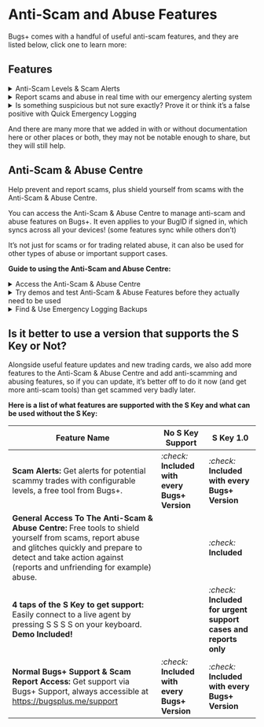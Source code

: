# Anti-Scam and Abuse Features

Bugs+ comes with a handful of useful anti-scam features, and they are listed below, click one to learn more:

## Features

<details>

<summary>Anti-Scam Levels &#x26; Scam Alerts</summary>

Just at the moment the user is pressing the Accept button after a trade, and it looks scammy (some scam trades may not be detected regardless of the scam detection level), the user will be stopped from doing the trade and get a Suspicious Trade Alert. You can change the level as well, see [change-the-anti-scam-level](change-the-anti-scam-level/ "mention")\
You can still override the alert, but be extra careful when doing this. This still goes off for friends as well as normal users since this is to prevent “trust-trading” scams. Trust trading is when a scammer is building up trust and using it on risky trades, eventually leading to a reportable scam. Trust trades can even take up to more than 14 days (2 weeks) before vanishing with the items or building up more trust quickly. During trust trades, unfriend the person and quickly contact support by pressing the S Key 4 times. Do not press Cancel or End Emergency Alert unless there is no emergency.

</details>

<details>

<summary>Report scams and abuse in real time with our emergency alerting system</summary>

Pressing the S button 4 times will show a 8 second countdown, will play a siren noise that will sound a bit quicker near the end of the countdown, then the normal noise again and normal near the start. during the countdown, and will contact Bugs+ Support and we will come and solve the issue ASAP, while getting in contact with support in real time. To prevent false alarms, this does not apply while typing, but you can quickly exit out of the page and press it. You will also get a shortcut on scam alerts you get. This is quicker and higher priority than low-priority scam reports. If you accidentally press that key too much, you can cancel it.

We will also get a hint of what trade or page you are in, so make sure to stay on that screen!\
After the countdown, use the buttons and text boxes to interact with support and watch out for messages from our team. Make sure not to abuse this or else you could get banned.

In some cases, it may take less than 40 seconds for someone to login, while you wait you can also cancel it. If everyone in the team is sleeping or idle, the alert will be on hold, the popup will go away and show a short message, we will send you a follow up message to your linked BugID Email (contact support to update it) as soon as we see your message. If you don’t get a response, try alerting us again after a few hours or after 1 or 2 days.

You can also mention trade IDs, users and more by pressing Add Resources.

To end the call after someone accepted it, press End Emergency Alert, then confirm it.

If we accepted it after the countdown, and it is an accidental call, please tell us using the messaging function. Otherwise, we may reply to you back unnecessarily via Email.

If you add resources, the person who you are reporting won’t get notified, and if we take action, we won't include your name or other reporters for privacy and trust reasons, we will just say that we took action based on our review.

We show off this feature in What’s New popups, Scam Alerts and certain suggestions.

Prank calls and fake calls are not allowed and will result in a quick hang up, and a warning or ban appearing when you next open Bugs+. Accidental calls are allowed but don’t do it too much since we may think it is a prank, since only our team knows who did the alert. Also only one other Bugs+ Support person can connect to your call at a time.

**Here's what will happen when you trigger our Real Time Alerting System**

After the countdown, Bugs+ and your device will:

<i class="fa-check">:check:</i> Connect you to Bugs+ Support via our Real Time Alerting System

<i class="fa-check">:check:</i> The support agent may email you with a follow-up

<i class="fa-check">:check:</i> Enable Emergency Logging Mode - Bugs+ will collect info on what's happening on your screen so you can send it to us later in a new call or in the follow up or for future reference, you can even store up to 3 backups without needing to remove any, regardless of levels or Bugs+ Moth, and you may get a call back during this time. Duration: 2 minutes, updates every time you go to a different resource. This happens after the call. You will also be able to stop Emergency Logging from starting if it is not

</details>

<details>

<summary>Is something suspicious but not sure exactly? Prove it or think it’s a false positive with Quick Emergency Logging</summary>

You can now enable Emergency Logging and collect evidence for something that is not urgent but suspicious, with Quick Emergency Logging. Backups stay alongside normal Emergency Logging backups. The logging will go on for 2 minutes, and you will be able to investigate later.

**How to quickly start a Emergency Logging session (your version must support the S Key):**

1. Go to the Account Tab (the person icon)
2. Press Settings
3. Press Trading
4. Press Anti-Scam & Abuse Centre
5. Press Start Quick Emergency Logging in the list of Features
6. Confirm that you want to quickly start it and that it is not an urgent situation.

You can’t start logging if there is no more backup space, so make sure to clear up space first.

</details>

And there are many more that we added in with or without documentation here or other places or both, they may not be notable enough to share, but they will still help.

## Anti-Scam & Abuse Centre

Help prevent and report scams, plus shield yourself from scams with the Anti-Scam & Abuse Centre.

You can access the Anti-Scam & Abuse Centre to manage anti-scam and abuse features on Bugs+. It even applies to your BugID if signed in, which syncs across all your devices! (some features sync while others don’t)

It’s not just for scams or for trading related abuse, it can also be used for other types of abuse or important support cases.

**Guide to using the Anti-Scam and Abuse Centre:**

<details>

<summary>Access the Anti-Scam &#x26; Abuse Centre</summary>

Steps to accessing your Anti-Scam & Abuse Centre (only available on versions that support the S Key emergency alert system):

1. Go to the Account Tab (the person icon)
2. Press Settings
3. Press Trading
4. Press Anti-Scam & Abuse Centre

</details>

<details>

<summary>Try demos and test Anti-Scam &#x26; Abuse Features before they actually need to be used</summary>

You can demo some Anti-Scam & Abuse Centre features without triggering real alerts or annoying real people. You even won’t get in trouble for testing too much, and your action won’t get logged, and it’s a perfect way to practice!

**Follow these steps to demo these features (only for versions that support the S Key):**

1. Go to the Account Tab (the person icon)
2. Press Settings
3. Press Trading
4. Press Anti-Scam & Abuse Centre
5. Press Demos on the navigation on the bottom of the page that will appear in the Anti-Scam & Abuse Centre
6. Choose a feature you want to demo, and some instructions and a way to test it out without triggering real alerts will appear. If you don’t see it, update Bugs+.

**What you can demo currently and how it works (some features can’t be demoed currently):**

* **Scam Alerts (Anti-Scam):** Get a feel of the scam alert popup and what actions you can take without risking a real scam.
* **S Key Emergency Alerting:** Feel and experience what happens when you press the S Key 4 times, without annoying real people, including the countdown, the siren, the emergency call and Emergency Logging. (follow up email not included) Emergency \
  logging backups in the demo will stay until you close or re-open Bugs+ and does not count towards the 3 backups limit. You can’t use the investigation, deletion, calling features while in a Emergency Logging after emergency alerting demo
* More features to demo coming soon!

</details>

<details>

<summary>Find &#x26; Use Emergency Logging Backups</summary>

Your Emergency Logging sessions aren’t just single use, you can back them up and they are backed up by default if you don’t cancel the logging or block it from backing up! Make sure this  backups feature is enabled first, and it is by default. This includes Quick Emergency Logging backups as well.

**Accessing past backups (versions that support the S Key only):**

1. Go to the Account Tab (the person icon)
2. Press Settings
3. Press Trading
4. Press Anti-Scam & Abuse Centre
5. Press Backups on the navigation on the bottom of the page that will appear in the Anti-Scam & Abuse Centre
6. Select a backup

**What you can do during Emergency Logging and in the backup:**

* Start a new call with the Emergency Logging data. Just press Call Using This Emergency Log (the countdown and siren will begin) or press the S Key 4 times on that screen.
* Delete it if it is no longer needed or you need space for more backups
* Request a non-urgent investigation from Bugs+ Support. This is not real time, and may take up to 5 days for a review, you will see the results and what actions we taken in Bugs+ notifications, along with a small follow up email.
* Get an access code for your backup to share with Support if not using the other options but still contacting support.

</details>

## Is it better to use a version that supports the S Key or Not?

Alongside useful feature updates and new trading cards, we also add more features to the Anti-Scam & Abuse Centre and add anti-scamming and abusing features, so if you can update, it’s better off to do it now (and get more anti-scam tools) than get scammed very badly later.

**Here is a list of what features are supported with the S Key and what can be used without the S Key:**

| Feature Name                                                                                                                                                                                                               | No S Key Support                                                      | S Key 1.0                                                                              |
| -------------------------------------------------------------------------------------------------------------------------------------------------------------------------------------------------------------------------- | --------------------------------------------------------------------- | -------------------------------------------------------------------------------------- |
| **Scam Alerts:** Get alerts for potential scammy trades with configurable levels, a free tool from Bugs+.                                                                                                                  | <i class="fa-check">:check:</i> **Included with every Bugs+ Version** | <i class="fa-check">:check:</i>  **Included with every Bugs+ Version**                 |
| **General Access To The Anti-Scam & Abuse Centre:** Free tools to shield yourself from scams, report abuse and glitches quickly and prepare to detect and take action against (reports and unfriending for example) abuse. |                                                                       | <i class="fa-check">:check:</i> **Included**                                           |
| **4 taps of the S Key to get support:** Easily connect to a live agent by pressing S S S S on your keyboard. **Demo Included!**                                                                                            |                                                                       | <i class="fa-check">:check:</i> **Included for urgent support cases and reports only** |
| **Normal Bugs+ Support & Scam Report Access:** Get support via Bugs+ Support, always accessible at https://bugsplus.me/support                                                                                             | <i class="fa-check">:check:</i> **Included with every Bugs+ Version** | <i class="fa-check">:check:</i> **Included with every Bugs+ Version**                  |
